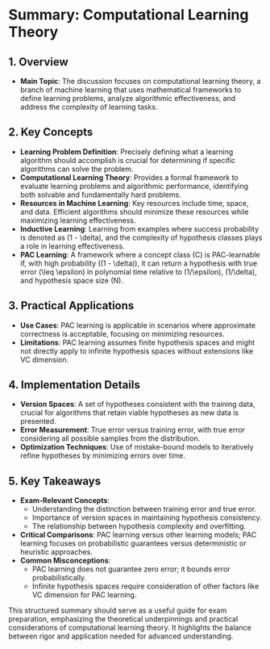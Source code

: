 # Summary: Computational Learning Theory

## 1. Overview
- **Main Topic**: The discussion focuses on computational learning theory, a branch of machine learning that uses mathematical frameworks to define learning problems, analyze algorithmic effectiveness, and address the complexity of learning tasks.

## 2. Key Concepts
- **Learning Problem Definition**: Precisely defining what a learning algorithm should accomplish is crucial for determining if specific algorithms can solve the problem.
- **Computational Learning Theory**: Provides a formal framework to evaluate learning problems and algorithmic performance, identifying both solvable and fundamentally hard problems.
- **Resources in Machine Learning**: Key resources include time, space, and data. Efficient algorithms should minimize these resources while maximizing learning effectiveness.
- **Inductive Learning**: Learning from examples where success probability is denoted as \(1 - \delta\), and the complexity of hypothesis classes plays a role in learning effectiveness.
- **PAC Learning**: A framework where a concept class \(C\) is PAC-learnable if, with high probability (\(1 - \delta\)), it can return a hypothesis with true error \(\leq \epsilon\) in polynomial time relative to \(1/\epsilon\), \(1/\delta\), and hypothesis space size \(N\).

## 3. Practical Applications
- **Use Cases**: PAC learning is applicable in scenarios where approximate correctness is acceptable, focusing on minimizing resources.
- **Limitations**: PAC learning assumes finite hypothesis spaces and might not directly apply to infinite hypothesis spaces without extensions like VC dimension.

## 4. Implementation Details
- **Version Spaces**: A set of hypotheses consistent with the training data, crucial for algorithms that retain viable hypotheses as new data is presented.
- **Error Measurement**: True error versus training error, with true error considering all possible samples from the distribution.
- **Optimization Techniques**: Use of mistake-bound models to iteratively refine hypotheses by minimizing errors over time.

## 5. Key Takeaways
- **Exam-Relevant Concepts**:
  - Understanding the distinction between training error and true error.
  - Importance of version spaces in maintaining hypothesis consistency.
  - The relationship between hypothesis complexity and overfitting.
- **Critical Comparisons**: PAC learning versus other learning models; PAC learning focuses on probabilistic guarantees versus deterministic or heuristic approaches.
- **Common Misconceptions**:
  - PAC learning does not guarantee zero error; it bounds error probabilistically.
  - Infinite hypothesis spaces require consideration of other factors like VC dimension for PAC learning.

This structured summary should serve as a useful guide for exam preparation, emphasizing the theoretical underpinnings and practical considerations of computational learning theory. It highlights the balance between rigor and application needed for advanced understanding.